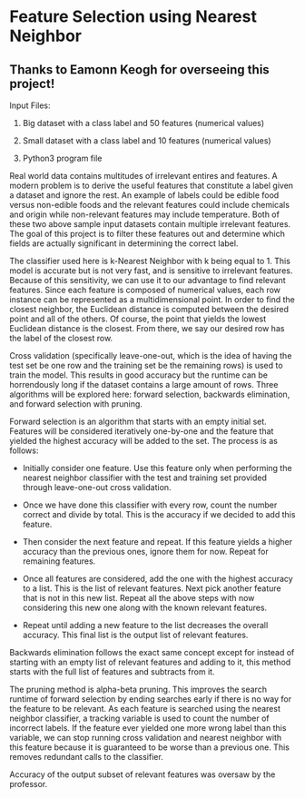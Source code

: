 # Feature Selection using Nearest Neighbor
## Thanks to Eamonn Keogh for overseeing this project!

Input Files:

1. Big dataset with a class label and 50 features (numerical values)

2. Small dataset with a class label and 10 features (numerical values)

3. Python3 program file

Real world data contains multitudes of irrelevant entires and features. A modern problem is to derive the useful features that constitute a label given a dataset and ignore the rest. An example of labels could be edible food versus non-edible foods and the relevant features could include chemicals and origin while non-relevant features may include temperature. Both of these two above sample input datasets contain multiple irrelevant features. The goal of this project is to filter these features out and determine which fields are actually significant in determining the correct label.

The classifier used here is k-Nearest Neighbor with k being equal to 1. This model is accurate but is not very fast, and is sensitive to irrelevant features. Because of this sensitivity, we can use it to our advantage to find relevant features. Since each feature is composed of numerical values, each row instance can be represented as a multidimensional point. In order to find the closest neighbor, the Euclidean distance is computed between the desired point and all of the others. Of course, the point that yields the lowest Euclidean distance is the closest. From there, we say our desired row has the label of the closest row.

Cross validation (specifically leave-one-out, which is the idea of having the test set be one row and the training set be the remaining rows) is used to train the model. This results in good accuracy but the runtime can be horrendously long if the dataset contains a large amount of rows. Three algorithms will be explored here: forward selection, backwards elimination, and forward selection with pruning.

Forward selection is an algorithm that starts with an empty initial set. Features will be considered iteratively one-by-one and the feature that yielded the highest accuracy will be added to the set. The process is as follows:

- Initially consider one feature. Use this feature only when performing the nearest neighbor classifier with the test and training set provided through leave-one-out cross validation.

- Once we have done this classifier with every row, count the number correct and divide by total. This is the accuracy if we decided to add this feature.

- Then consider the next feature and repeat. If this feature yields a higher accuracy than the previous ones, ignore them for now. Repeat for remaining features.

- Once all features are considered, add the one with the highest accuracy to a list. This is the list of relevant features. Next pick another feature that is not in this new list. Repeat all the above steps with now considering this new one along with the known relevant features.

- Repeat until adding a new feature to the list decreases the overall accuracy. This final list is the output list of relevant features.

Backwards elimination follows the exact same concept except for instead of starting with an empty list of relevant features and adding to it, this method starts with the full list of features and subtracts from it. 

The pruning method is alpha-beta pruning. This improves the search runtime of forward selection by ending searches early if there is no way for the feature to be relevant. As each feature is searched using the nearest neighbor classifier, a tracking variable is used to count the number of incorrect labels. If the feature ever yielded one more wrong label than this variable, we can stop running cross validation and nearest neighbor with this feature because it is guaranteed to be worse than a previous one. This removes redundant calls to the classifier.

Accuracy of the output subset of relevant features was oversaw by the professor.
